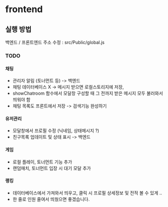 # frontend

## 실행 방법
백엔드 / 프론트엔드 주소 수정 : src/Public/global.js

### TODO
#### 채팅
- 관리자 알림 (토너먼트 등) -> 백엔드
- 채팅 데이터베이스 X -> 메시지 받으면 로컬스토리지에 저장,
- showChatroom 함수에서 모달창 구성할 때 그 전까지 받은 메시지 모두 불러와서 띄워야 함
- 채팅 목록도 프론트에서 저장 -> 검색기능 완성하기

#### 유저관리
- 모달창에서 프로필 수정 (닉네임, 상태메시지 ?)
- 친구목록 업데이트 및 상태 표시 -> 백엔드

#### 게임
- 로컬 플레이, 토너먼트 기능 추가
- 랜덤매치, 토너먼트 입장 시 대기 모달 추가

#### 랭킹
- 데이터베이스에서 가져와서 띄우고, 클릭 시 프로필 상세정보 및 전적 볼 수 있게 ..
- 한 줄로 인원 줄여서 띄웠으면 좋겠습니다. 